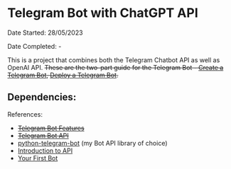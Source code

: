 # Telegram Bot with ChatGPT API

Date Started: 28/05/2023

Date Completed: -

This is a project that combines both the Telegram Chatbot API as well as OpenAI API. ~~These are the two-part guide for the Telegram Bot - [Create a Telegram Bot](https://khashtamov.com/en/how-to-create-a-telegram-bot-using-python/), [Deploy a Telegram Bot](https://khashtamov.com/en/how-to-deploy-telegram-bot-django/).~~

Dependencies:
- 

References:
- ~~[Telegram Bot Features](https://core.telegram.org/bots/features)~~
- ~~[Telegram Bot API](https://core.telegram.org/bots/api)~~
- [python-telegram-bot](https://python-telegram-bot.org/) (my Bot API library of choice)
- [Introduction to API](https://github.com/python-telegram-bot/python-telegram-bot/wiki/Introduction-to-the-API)
- [Your First Bot](https://github.com/python-telegram-bot/python-telegram-bot/wiki/Extensions---Your-first-Bot)